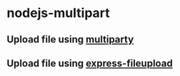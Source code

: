 # nodejs-multipart

## Upload file using [multiparty](https://www.npmjs.com/package/multiparty)



## Upload file using [express-fileupload](https://www.npmjs.com/package/express-fileupload)